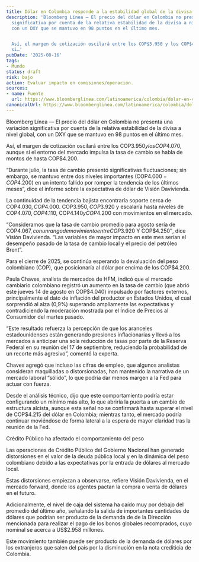 ```yaml
---
title: Dólar en Colombia responde a la estabilidad global de la divisa
description: 'Bloomberg Línea — El precio del dólar en Colombia no presenta una variación
  significativa por cuenta de la relativa estabilidad de la divisa a nivel global,
  con un DXY que se mantuvo en 98 puntos en el último mes.


  Así, el margen de cotización oscilará entre los COP$3.950 y los COP$4.070, aunque
  si…'
pubDate: '2025-08-16'
tags:
- Mundo
status: draft
risk: bajo
action: Evaluar impacto en comisiones/operación.
sources:
- name: Fuente
  url: https://www.bloomberglinea.com/latinoamerica/colombia/dolar-en-colombia-responde-a-la-estabilidad-global-de-la-divisa-y-estara-en-este-rango/
canonicalUrl: https://www.bloomberglinea.com/latinoamerica/colombia/dolar-en-colombia-responde-a-la-estabilidad-global-de-la-divisa-y-estara-en-este-rango/
---
```

Bloomberg Línea — El precio del dólar en Colombia no presenta una variación significativa por cuenta de la relativa estabilidad de la divisa a nivel global, con un DXY que se mantuvo en 98 puntos en el último mes.

Así, el margen de cotización oscilará entre los COP$3.950 y los COP$4.070, aunque si el entorno del mercado impulsa la tasa de cambio se habla de montos de hasta COP$4.200.

“Durante julio, la tasa de cambio presentó significativas fluctuaciones; sin embargo, se mantuvo entre dos niveles importantes (COP$4.000-COP$4.200) en un intento fallido por romper la tendencia de los últimos meses”, dice el informe sobre la expectativa de dólar de Visión Davivienda.

La continuidad de la tendencia bajista encontraría soporte cerca de COP$4.030, COP$4.000. COP$3.950, COP$3.920 y escalaría hasta niveles de COP$4.070, COP$4.110, COP$4.140 y COP$4.200 con movimientos en el mercado.

“Consideramos que la tasa de cambio promedio para agosto sería de COP$4.067, con un rango de movimiento entre COP$3.920 Y COP$4.250′′, dice Visión Davivienda. “Las variables de mayor impacto en este mes serían el desempeño pasado de la tasa de cambio local y el precio del petróleo Brent”.

Para el cierre de 2025, se continúa esperando la devaluación del peso colombiano (COP), que posicionaría al dólar por encima de los COP$4.200.

Paula Chaves, analista de mercados de HFM, indicó que el mercado cambiario colombiano registró un aumento en la tasa de cambio (que abrió este jueves 14 de agosto en COP$4.040) impulsado por factores externos, principalmente el dato de inflación del productor en Estados Unidos, el cual sorprendió al alza (0,9%) superando ampliamente las expectativas y contradiciendo la moderación mostrada por el Índice de Precios al Consumidor del martes pasado.

“Este resultado refuerza la percepción de que los aranceles estadounidenses están generando presiones inflacionarias y llevó a los mercados a anticipar una sola reducción de tasas por parte de la Reserva Federal en su reunión del 17 de septiembre, reduciendo la probabilidad de un recorte más agresivo”, comentó la experta.

Chaves agregó que incluso las cifras de empleo, que algunos analistas consideran maquilladas o distorsionadas, han mantenido la narrativa de un mercado laboral “sólido”, lo que podría dar menos margen a la Fed para actuar con fuerza.

Desde el análisis técnico, dijo que este comportamiento podría estar configurando un mínimo más alto, lo que abriría la puerta a un cambio de estructura alcista, aunque esta señal no se confirmará hasta superar el nivel de COP$4.215 del dólar en Colombia; mientras tanto, el mercado podría continuar moviéndose de forma lateral a la espera de mayor claridad tras la reunión de la Fed.

Crédito Público ha afectado el comportamiento del peso

Las operaciones de Crédito Público del Gobierno Nacional han generado distorsiones en el valor de la deuda pública local y en la dinámica del peso colombiano debido a las expectativas por la entrada de dólares al mercado local.

Estas distorsiones empiezan a observarse, refiere Visión Davivienda, en el mercado forward, donde los agentes pactan la compra o venta de dólares en el futuro.

Adicionalmente, el nivel de caja del sistema ha caído muy por debajo del promedio del último año, señalando la salida de importantes cantidades de dólares que podrían ser producto de la demanda de de la Dirección mencionada para realizar el pago de los bonos globales recomprados, cuyo nominal se acerca a US$2.958 millones.

Este movimiento también puede ser producto de la demanda de dólares por los extranjeros que salen del país por la disminución en la nota crediticia de Colombia.